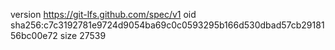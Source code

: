 version https://git-lfs.github.com/spec/v1
oid sha256:c7c3192781e9724d9054ba69c0c0593295b166d530dbad57cb2918156bc00e72
size 27539
